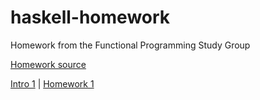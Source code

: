 # haskell-homework
Homework from the Functional Programming Study Group

[Homework source](http://cis.upenn.edu/~cis194/spring13/lectures.html)

[Intro 1](http://cis.upenn.edu/~cis194/spring13/lectures/01-intro.html)  | 
[Homework 1](http://cis.upenn.edu/~cis194/spring13/hw/01-intro.pdf)